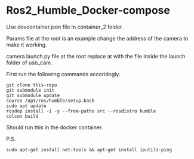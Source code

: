 # Ros2_Humble_Docker-compose
Use devcontainer.json file in container_2 folder.

Params file at the root is an example change the address of the camera to make it working.

camera.launch.py file at the root replace at with the file inside the launch folder of usb_cam.

First run the following commands accoridngly.
```
git clone this-repo
git submodule init
git submodule update
source /opt/ros/humble/setup.bash
sudo apt update
rosdep install -i -y --from-paths src --rosdistro humble
colcon build
```

Should run this in the docker container.

P.S.
```
sudo apt-get install net-tools && apt-get install iputils-ping
```
